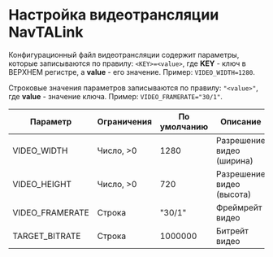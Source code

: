 # Настройка видеотрансляции NavTALink

Конфигурационный файл видеотрансляции содержит параметры, которые записываются по правилу: `<KEY>=<value>`, где **KEY** - ключ в ВЕРХНЕМ регистре, а **value** - его значение. Пример: `VIDEO_WIDTH=1280`.

Строковые значения параметров записываются по правилу: `"<value>"`, где **value** - значение ключа. Пример: `VIDEO_FRAMERATE="30/1"`.

| Параметр  | Ограничения | По умолчанию | Описание | Комментарий |
| ------------- | ------------- | ------------- | ------------- | ------------- |
| VIDEO_WIDTH | Число, >0 | 1280 | Разрешение видео (ширина) | |
| VIDEO_HEIGHT | Число, >0 | 720 | Разрешение видео (высота) | |
| VIDEO_FRAMERATE | Строка | "30/1" | Фреймрейт видео | |
| TARGET_BITRATE | Строка | 1000000 | Битрейт видео | |
